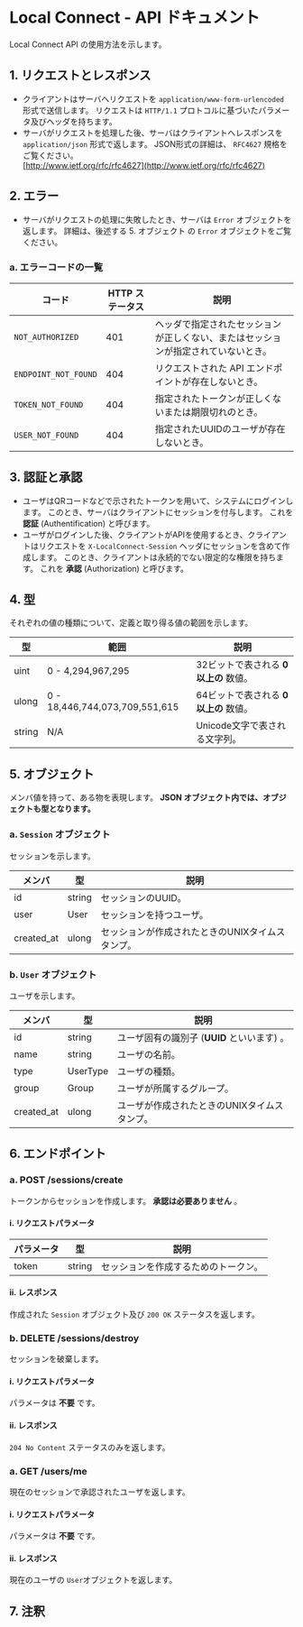 # Local Connect -  API ドキュメント
Local Connect API の使用方法を示します。

## 1. リクエストとレスポンス
- クライアントはサーバへリクエストを `application/www-form-urlencoded` 形式で送信します。
  リクエストは `HTTP/1.1` プロトコルに基づいたパラメータ及びヘッダを持ちます。
- サーバがリクエストを処理した後、サーバはクライアントへレスポンスを `application/json` 形式で返します。
  JSON形式の詳細は、 `RFC4627` 規格をご覧ください。  
  [http://www.ietf.org/rfc/rfc4627](http://www.ietf.org/rfc/rfc4627)

## 2. エラー
- サーバがリクエストの処理に失敗したとき、サーバは `Error` オブジェクトを返します。
  詳細は、後述する 5. オブジェクト の `Error` オブジェクトをご覧ください。

### a. エラーコードの一覧
|コード|HTTP ステータス|説明|
|---|---|---|
|`NOT_AUTHORIZED`|401|ヘッダで指定されたセッションが正しくない、またはセッションが指定されていないとき。|
|`ENDPOINT_NOT_FOUND`|404|リクエストされた API エンドポイントが存在しないとき。|
|`TOKEN_NOT_FOUND`|404|指定されたトークンが正しくないまたは期限切れのとき。|
|`USER_NOT_FOUND`|404|指定されたUUIDのユーザが存在しないとき。|

## 3. 認証と承認
- ユーザはQRコードなどで示されたトークンを用いて、システムにログインします。
  このとき、サーバはクライアントにセッションを付与します。
  これを **認証** (Authentification) と呼びます。
- ユーザがログインした後、クライアントがAPIを使用するとき、クライアントはリクエストを `X-LocalConnect-Session` ヘッダにセッションを含めて作成します。
  このとき、クライアントは永続的でない限定的な権限を持ちます。
  これを **承認** (Authorization) と呼びます。

## 4. 型
それぞれの値の種類について、定義と取り得る値の範囲を示します。

|型|範囲|説明|
|---|---|---|
|uint|0 - 4,294,967,295|32ビットで表される **0以上の** 数値。|
|ulong|0 - 18,446,744,073,709,551,615|64ビットで表される **0以上の** 数値。|
|string|N/A|Unicode文字で表される文字列。|

## 5. オブジェクト
メンバ値を持って、ある物を表現します。
**JSON オブジェクト内では、オブジェクトも型となります。**

### a. `Session` オブジェクト
セッションを示します。

|メンバ|型|説明|
|---|---|---|
|id|string|セッションのUUID。|
|user|User|セッションを持つユーザ。|
|created_at|ulong|セッションが作成されたときのUNIXタイムスタンプ。|

### b. `User` オブジェクト
ユーザを示します。

|メンバ|型|説明|
|---|---|---|
|id|string|ユーザ固有の識別子 (**UUID** といいます) 。|
|name|string|ユーザの名前。|
|type|UserType|ユーザの種類。|
|group|Group|ユーザが所属するグループ。|
|created_at|ulong|ユーザが作成されたときのUNIXタイムスタンプ。|

## 6. エンドポイント

### a. POST /sessions/create
トークンからセッションを作成します。
**承認は必要ありません** 。

#### i. リクエストパラメータ
|パラメータ|型|説明|
|---|---|---|
|token|string|セッションを作成するためのトークン。|

#### ii. レスポンス
作成された `Session` オブジェクト及び `200 OK` ステータスを返します。

### b. DELETE /sessions/destroy
セッションを破棄します。

#### i. リクエストパラメータ
パラメータは **不要** です。

#### ii. レスポンス
`204 No Content` ステータスのみを返します。

### a. GET /users/me
現在のセッションで承認されたユーザを返します。

#### i. リクエストパラメータ
パラメータは **不要** です。

#### ii. レスポンス
現在のユーザの `User`オブジェクトを返します。

## 7. 注釈